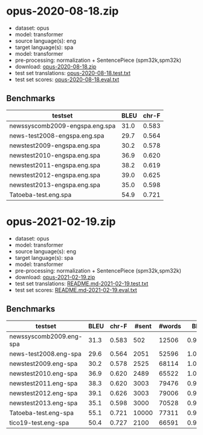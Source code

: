 # opus-2020-08-18.zip

* dataset: opus
* model: transformer
* source language(s): eng
* target language(s): spa
* model: transformer
* pre-processing: normalization + SentencePiece (spm32k,spm32k)
* download: [opus-2020-08-18.zip](https://object.pouta.csc.fi/Tatoeba-MT-models/eng-spa/opus-2020-08-18.zip)
* test set translations: [opus-2020-08-18.test.txt](https://object.pouta.csc.fi/Tatoeba-MT-models/eng-spa/opus-2020-08-18.test.txt)
* test set scores: [opus-2020-08-18.eval.txt](https://object.pouta.csc.fi/Tatoeba-MT-models/eng-spa/opus-2020-08-18.eval.txt)

## Benchmarks

| testset               | BLEU  | chr-F |
|-----------------------|-------|-------|
| newssyscomb2009-engspa.eng.spa 	| 31.0 	| 0.583 |
| news-test2008-engspa.eng.spa 	| 29.7 	| 0.564 |
| newstest2009-engspa.eng.spa 	| 30.2 	| 0.578 |
| newstest2010-engspa.eng.spa 	| 36.9 	| 0.620 |
| newstest2011-engspa.eng.spa 	| 38.2 	| 0.619 |
| newstest2012-engspa.eng.spa 	| 39.0 	| 0.625 |
| newstest2013-engspa.eng.spa 	| 35.0 	| 0.598 |
| Tatoeba-test.eng.spa 	| 54.9 	| 0.721 |



# opus-2021-02-19.zip

* dataset: opus
* model: transformer
* source language(s): eng
* target language(s): spa
* model: transformer
* pre-processing: normalization + SentencePiece (spm32k,spm32k)
* download: [opus-2021-02-19.zip](https://object.pouta.csc.fi/Tatoeba-MT-models/eng-spa/opus-2021-02-19.zip)
* test set translations: [README.md-2021-02-19.test.txt](https://object.pouta.csc.fi/Tatoeba-MT-models/eng-spa/README.md-2021-02-19.test.txt)
* test set scores: [README.md-2021-02-19.eval.txt](https://object.pouta.csc.fi/Tatoeba-MT-models/eng-spa/README.md-2021-02-19.eval.txt)

## Benchmarks

| testset | BLEU  | chr-F | #sent | #words | BP |
|---------|-------|-------|-------|--------|----|
| newssyscomb2009.eng-spa 	| 31.3 	| 0.583 	| 502 	| 12506 	| 0.990 |
| news-test2008.eng-spa 	| 29.6 	| 0.564 	| 2051 	| 52596 	| 1.000 |
| newstest2009.eng-spa 	| 30.2 	| 0.578 	| 2525 	| 68114 	| 1.000 |
| newstest2010.eng-spa 	| 36.9 	| 0.620 	| 2489 	| 65522 	| 1.000 |
| newstest2011.eng-spa 	| 38.3 	| 0.620 	| 3003 	| 79476 	| 0.984 |
| newstest2012.eng-spa 	| 39.1 	| 0.626 	| 3003 	| 79006 	| 0.969 |
| newstest2013.eng-spa 	| 35.1 	| 0.598 	| 3000 	| 70528 	| 0.960 |
| Tatoeba-test.eng-spa 	| 55.1 	| 0.721 	| 10000 	| 77311 	| 0.978 |
| tico19-test.eng-spa 	| 50.4 	| 0.727 	| 2100 	| 66591 	| 0.959 |

